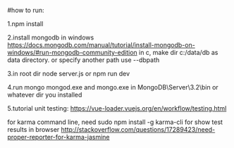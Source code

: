 #how to run:

1.npm install

2.install mongodb in windows
https://docs.mongodb.com/manual/tutorial/install-mongodb-on-windows/#run-mongodb-community-edition
in c, make dir c:/data/db as data directory. or specify another path use --dbpath

3.in root dir
node server.js or npm run dev

4.run mongo
mongod.exe and mongo.exe in MongoDB\Server\3.2\bin or whatever dir you installed

5.tutorial
unit testing: https://vue-loader.vuejs.org/en/workflow/testing.html

for karma command line, need sudo npm install -g karma-cli
for show test results in browser
http://stackoverflow.com/questions/17289423/need-proper-reporter-for-karma-jasmine